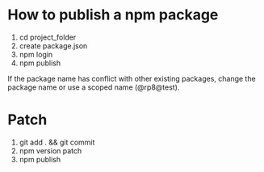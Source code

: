 How to publish a npm package
=====

1. cd project_folder
2. create package.json
3. npm login
4. npm publish

If the package name has conflict with other existing packages, change the package name
or use a scoped name (@rp8@test).

Patch
=====
1. git add . && git commit 
2. npm version patch
3. npm publish
